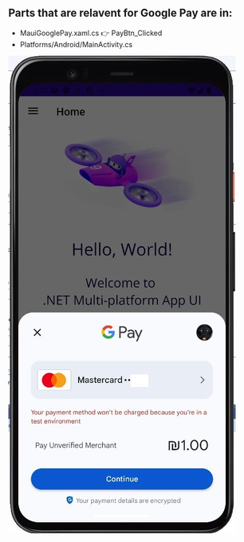 ## Parts that are relavent for Google Pay are in:
- MauiGooglePay.xaml.cs :point_right: PayBtn_Clicked
- Platforms/Android/MainActivity.cs

![Screenshot](./MauiGooglePayScreenshot.jpg)
